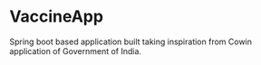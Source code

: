 # VaccineApp
Spring boot based application built taking inspiration from Cowin application of Government of India.
